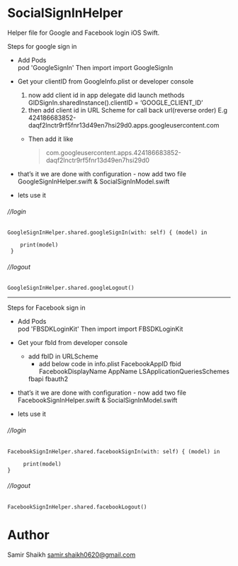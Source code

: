 # SocialSignInHelper
Helper file for Google and Facebook login iOS Swift.

Steps for google sign in

 - Add Pods  
   pod 'GoogleSignIn'
   Then import
   import GoogleSignIn

 - Get your clientID from  GoogleInfo.plist or developer console
	1) now add client id in app delegate did launch methods
             GIDSignIn.sharedInstance().clientID = ‘GOOGLE_CLIENT_ID’
	2)  then add client id in URL Scheme for call back url(reverse order)
              E.g 
              424186683852-daqf2lnctr9rf5fnr13d49en7hsi29d0.apps.googleusercontent.com

     - Then add it like 
     
		> com.googleusercontent.apps.424186683852-daqf2lnctr9rf5fnr13d49en7hsi29d0


 - that’s it we are done with configuration
       - now add two file GoogleSignInHelper.swift & SocialSignInModel.swift

 - lets use it 

###### //login
```
GoogleSignInHelper.shared.googleSignIn(with: self) { (model) in
            
    print(model)
 } 
```
###### //logout
``` 
GoogleSignInHelper.shared.googleLogout() 
```
  
  -----------------------------------------------------------------------------------------------
  
  Steps for Facebook sign in

 - Add Pods  
   pod 'FBSDKLoginKit'
   Then import
   import FBSDKLoginKit

 - Get your fbId from developer console
	- add fbID in URLScheme
        - add below code in info.plist
		<key>FacebookAppID</key>
		<string>fbid</string>
		<key>FacebookDisplayName</key>
		<string>AppName</string>
		<key>LSApplicationQueriesSchemes</key>
		<array>
			<string>fbapi</string>
			<string>fbauth2</string>
		</array>

 - that’s it we are done with configuration
       - now add two file FacebookSignInHelper.swift & SocialSignInModel.swift

 - lets use it 

###### //login
```
FacebookSignInHelper.shared.facebookSignIn(with: self) { (model) in
       
     print(model)
}
```
###### //logout
```
FacebookSignInHelper.shared.facebookLogout()
```
	
# Author

Samir Shaikh samir.shaikh0620@gmail.com
